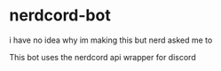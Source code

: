 # nerdcord-bot
i have no idea why im making this but nerd asked me to

This bot uses the nerdcord api wrapper for discord
